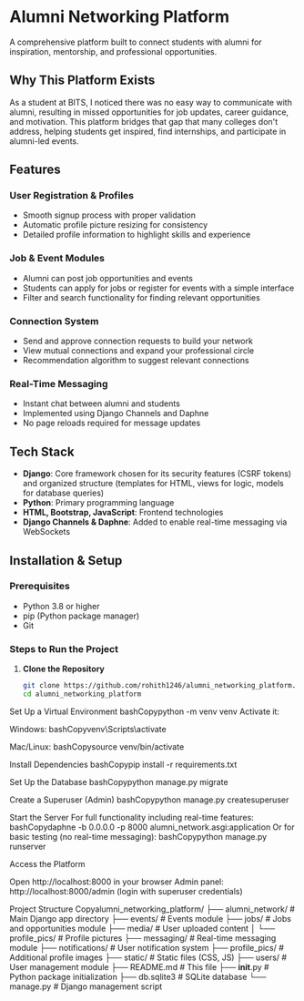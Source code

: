 # Alumni Networking Platform

A comprehensive platform built to connect students with alumni for inspiration, mentorship, and professional opportunities.

## Why This Platform Exists

As a student at BITS, I noticed there was no easy way to communicate with alumni, resulting in missed opportunities for job updates, career guidance, and motivation. This platform bridges that gap that many colleges don't address, helping students get inspired, find internships, and participate in alumni-led events.

## Features

### User Registration & Profiles
- Smooth signup process with proper validation
- Automatic profile picture resizing for consistency
- Detailed profile information to highlight skills and experience

### Job & Event Modules
- Alumni can post job opportunities and events
- Students can apply for jobs or register for events with a simple interface
- Filter and search functionality for finding relevant opportunities

### Connection System
- Send and approve connection requests to build your network
- View mutual connections and expand your professional circle
- Recommendation algorithm to suggest relevant connections

### Real-Time Messaging
- Instant chat between alumni and students
- Implemented using Django Channels and Daphne
- No page reloads required for message updates

## Tech Stack

- **Django**: Core framework chosen for its security features (CSRF tokens) and organized structure (templates for HTML, views for logic, models for database queries)
- **Python**: Primary programming language
- **HTML, Bootstrap, JavaScript**: Frontend technologies
- **Django Channels & Daphne**: Added to enable real-time messaging via WebSockets

## Installation & Setup

### Prerequisites
- Python 3.8 or higher
- pip (Python package manager)
- Git

### Steps to Run the Project

1. **Clone the Repository**
   ```bash
   git clone https://github.com/rohith1246/alumni_networking_platform.git
   cd alumni_networking_platform

Set Up a Virtual Environment
bashCopypython -m venv venv
Activate it:

Windows:
bashCopyvenv\Scripts\activate

Mac/Linux:
bashCopysource venv/bin/activate



Install Dependencies
bashCopypip install -r requirements.txt

Set Up the Database
bashCopypython manage.py migrate

Create a Superuser (Admin)
bashCopypython manage.py createsuperuser

Start the Server
For full functionality including real-time features:
bashCopydaphne -b 0.0.0.0 -p 8000 alumni_network.asgi:application
Or for basic testing (no real-time messaging):
bashCopypython manage.py runserver

Access the Platform

Open http://localhost:8000 in your browser
Admin panel: http://localhost:8000/admin (login with superuser credentials)



Project Structure
Copyalumni_networking_platform/
├── alumni_network/       # Main Django app directory
├── events/               # Events module
├── jobs/                 # Jobs and opportunities module
├── media/                # User uploaded content
│   └── profile_pics/     # Profile pictures
├── messaging/            # Real-time messaging module
├── notifications/        # User notification system
├── profile_pics/         # Additional profile images
├── static/               # Static files (CSS, JS)
├── users/                # User management module
├── README.md             # This file
├── __init__.py           # Python package initialization
├── db.sqlite3            # SQLite database
└── manage.py             # Django management script
